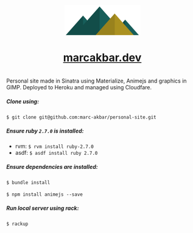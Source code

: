 <p align="center">
  <img alt="Mountain Logo" src="public/images/mountain_range.png" width="200" />
</p>
<h1 align="center">
  <a href="https://marcakbar.dev">marcakbar.dev</a>
</h1>
<br/>
Personal site made in Sinatra using Materialize, Animejs and graphics in GIMP. Deployed to Heroku and managed using Cloudfare.

##### Clone using:

`$ git clone git@github.com:marc-akbar/personal-site.git`

##### Ensure ruby `2.7.0` is installed:
- rvm: `$ rvm install ruby-2.7.0`
- asdf: `$ asdf install ruby 2.7.0`

##### Ensure dependencies are installed:

`$ bundle install`

`$ npm install animejs --save`

##### Run local server using rack:

`$ rackup`
